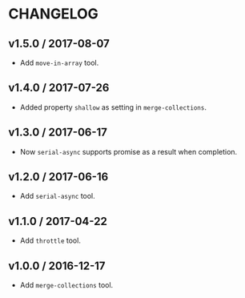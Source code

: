 # CHANGELOG

## v1.5.0 / 2017-08-07

- Add `move-in-array` tool.

## v1.4.0 / 2017-07-26

- Added property `shallow` as setting in `merge-collections`.

## v1.3.0 / 2017-06-17

- Now `serial-async` supports promise as a result when completion.

## v1.2.0 / 2017-06-16

- Add `serial-async` tool.

## v1.1.0 / 2017-04-22

- Add `throttle` tool.

## v1.0.0 / 2016-12-17

- Add `merge-collections` tool.
